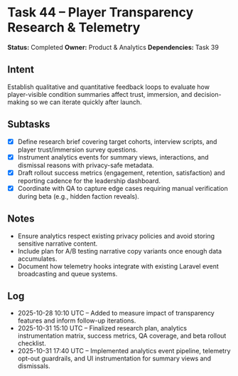 # Task 44 – Player Transparency Research & Telemetry

**Status:** Completed
**Owner:** Product & Analytics
**Dependencies:** Task 39

## Intent
Establish qualitative and quantitative feedback loops to evaluate how player-visible condition summaries affect trust, immersion, and decision-making so we can iterate quickly after launch.

## Subtasks
- [x] Define research brief covering target cohorts, interview scripts, and player trust/immersion survey questions.
- [x] Instrument analytics events for summary views, interactions, and dismissal reasons with privacy-safe metadata.
- [x] Draft rollout success metrics (engagement, retention, satisfaction) and reporting cadence for the leadership dashboard.
- [x] Coordinate with QA to capture edge cases requiring manual verification during beta (e.g., hidden faction reveals).

## Notes
- Ensure analytics respect existing privacy policies and avoid storing sensitive narrative content.
- Include plan for A/B testing narrative copy variants once enough data accumulates.
- Document how telemetry hooks integrate with existing Laravel event broadcasting and queue systems.

## Log
- 2025-10-28 10:10 UTC – Added to measure impact of transparency features and inform follow-up iterations.
- 2025-10-31 15:10 UTC – Finalized research plan, analytics instrumentation matrix, success metrics, QA coverage, and beta rollout checklist.
- 2025-10-31 17:40 UTC – Implemented analytics event pipeline, telemetry opt-out guardrails, and UI instrumentation for summary views and dismissals.
